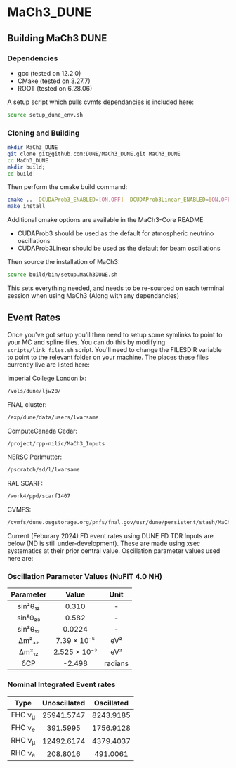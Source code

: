 # MaCh3_DUNE

## Building MaCh3 DUNE

### Dependencies

- gcc (tested on 12.2.0)
- CMake (tested on 3.27.7)
- ROOT (tested on 6.28.06)

A setup script which pulls cvmfs dependancies is included here:
```bash
source setup_dune_env.sh
```

### Cloning and Building

```bash
mkdir MaCh3_DUNE
git clone git@github.com:DUNE/MaCh3_DUNE.git MaCh3_DUNE
cd MaCh3_DUNE
mkdir build;
cd build
```

Then perform the cmake build command:

```bash
cmake .. -DCUDAProb3_ENABLED=[ON,OFF] -DCUDAProb3Linear_ENABLED=[ON,OFF] -DBuild_NDGAr=[OFF|ON] -DDUNE_ANAOBJ_BRANCH="v03_06_00"
make install
```

Additional cmake options are available in the MaCh3-Core README

- CUDAProb3 should be used as the default for atmospheric neutrino oscillations
- CUDAProb3Linear should be used as the default for beam oscillations

Then source the installation of MaCh3:
```bash
source build/bin/setup.MaCh3DUNE.sh
```

This sets everything needed, and needs to be re-sourced on each terminal session when using MaCh3 (Along with any dependancies)

## Event Rates

Once you've got setup you'll then need to setup some symlinks to point to your MC and spline files. You can do this by modifying `scripts/link_files.sh` script. You'll need to change the FILESDIR variable to point to the relevant folder on your machine. The places these files currently live are listed here:

Imperial College London lx:
```bash
/vols/dune/ljw20/
```

FNAL cluster:
```bash
/exp/dune/data/users/lwarsame
```

ComputeCanada Cedar:
```bash
/project/rpp-nilic/MaCh3_Inputs
```

NERSC Perlmutter:
```bash
/pscratch/sd/l/lwarsame
```

RAL SCARF:
```bash
/work4/ppd/scarf1407
```

CVMFS:
```bash
/cvmfs/dune.osgstorage.org/pnfs/fnal.gov/usr/dune/persistent/stash/MaCh3/Inputs/TDR/v3
```

Current (Feburary 2024) FD event rates using DUNE FD TDR Inputs are below (ND is still under-development). These are made using xsec systematics at their prior central value. Oscillation parameter values used here are:

### Oscillation Parameter Values (NuFIT 4.0 NH)
<div align="center">

|     Parameter     |       Value       |     Unit     |
|:-----------------:|:-----------------:|:------------:|
|     sin²θ₁₂       |       0.310       |      -       |
|     sin²θ₂₃       |       0.582       |      -       |
|     sin²θ₁₃       |       0.0224      |      -       |
|     Δm²₃₂         |    7.39 × 10⁻⁵    |     eV²      |
|     Δm²₁₂         |    2.525 × 10⁻³   |     eV²      |
|     δCP           |      -2.498       |   radians    |

</div>

### Nominal Integrated Event rates

<div align="center">

|       Type        |     Unoscillated    |     Oscillated    |
|:-----------------:|:-------------------:|:-----------------:|
| FHC ν<sub>μ</sub> |     25941.5747      |     8243.9185     |
| FHC ν<sub>e</sub> |      391.5995       |     1756.9128     |
| RHC ν<sub>μ</sub> |     12492.6174      |     4379.4037     |
| RHC ν<sub>e</sub> |      208.8016       |     491.0061      |

</div>
